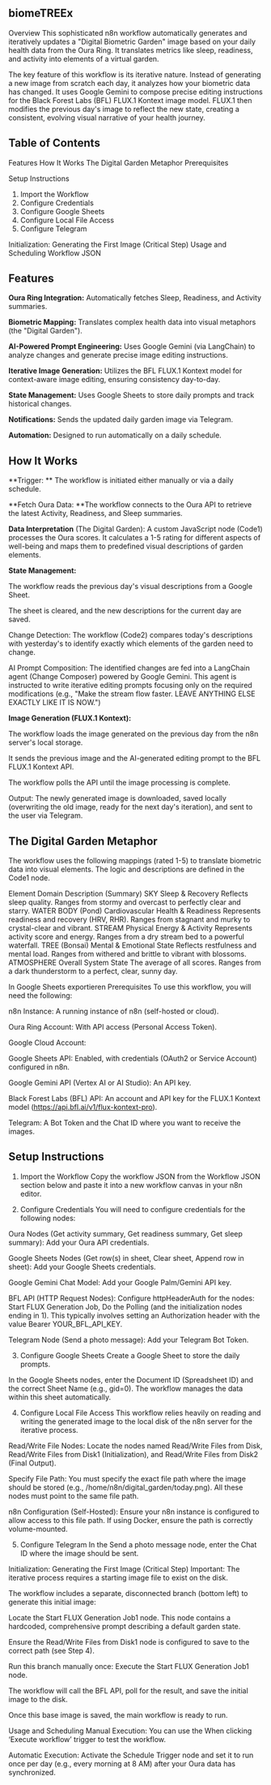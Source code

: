 ## biomeTREEx
Overview
This sophisticated n8n workflow automatically generates and iteratively updates a "Digital Biometric Garden" image based on your daily health data from the Oura Ring. It translates metrics like sleep, readiness, and activity into elements of a virtual garden.

The key feature of this workflow is its iterative nature. Instead of generating a new image from scratch each day, it analyzes how your biometric data has changed. It uses Google Gemini to compose precise editing instructions for the Black Forest Labs (BFL) FLUX.1 Kontext image model. FLUX.1 then modifies the previous day's image to reflect the new state, creating a consistent, evolving visual narrative of your health journey.

## Table of Contents
Features
How It Works
The Digital Garden Metaphor
Prerequisites

Setup Instructions
1. Import the Workflow
2. Configure Credentials
3. Configure Google Sheets
4. Configure Local File Access
5. Configure Telegram

Initialization: Generating the First Image (Critical Step)
Usage and Scheduling
Workflow JSON

## Features
**Oura Ring Integration:** Automatically fetches Sleep, Readiness, and Activity summaries.

**Biometric Mapping:** Translates complex health data into visual metaphors (the "Digital Garden").

**AI-Powered Prompt Engineering:** Uses Google Gemini (via LangChain) to analyze changes and generate precise image editing instructions.

**Iterative Image Generation:** Utilizes the BFL FLUX.1 Kontext model for context-aware image editing, ensuring consistency day-to-day.

**State Management:** Uses Google Sheets to store daily prompts and track historical changes.

**Notifications:** Sends the updated daily garden image via Telegram.

**Automation:** Designed to run automatically on a daily schedule.

## How It Works
**Trigger: ** The workflow is initiated either manually or via a daily schedule.

**Fetch Oura Data: **The workflow connects to the Oura API to retrieve the latest Activity, Readiness, and Sleep summaries.

**Data Interpretation** (The Digital Garden): A custom JavaScript node (Code1) processes the Oura scores. It calculates a 1-5 rating for different aspects of well-being and maps them to predefined visual descriptions of garden elements.

**State Management:**

The workflow reads the previous day's visual descriptions from a Google Sheet.

The sheet is cleared, and the new descriptions for the current day are saved.

Change Detection: The workflow (Code2) compares today's descriptions with yesterday's to identify exactly which elements of the garden need to change.

AI Prompt Composition: The identified changes are fed into a LangChain agent (Change Composer) powered by Google Gemini. This agent is instructed to write iterative editing prompts focusing only on the required modifications (e.g., "Make the stream flow faster. LEAVE ANYTHING ELSE EXACTLY LIKE IT IS NOW.")

**Image Generation (FLUX.1 Kontext):**

The workflow loads the image generated on the previous day from the n8n server's local storage.

It sends the previous image and the AI-generated editing prompt to the BFL FLUX.1 Kontext API.

The workflow polls the API until the image processing is complete.

Output: The newly generated image is downloaded, saved locally (overwriting the old image, ready for the next day's iteration), and sent to the user via Telegram.

## The Digital Garden Metaphor
The workflow uses the following mappings (rated 1-5) to translate biometric data into visual elements. The logic and descriptions are defined in the Code1 node.

Element	Domain	Description (Summary)
SKY	Sleep & Recovery	Reflects sleep quality. Ranges from stormy and overcast to perfectly clear and starry.
WATER BODY (Pond)	Cardiovascular Health & Readiness	Represents readiness and recovery (HRV, RHR). Ranges from stagnant and murky to crystal-clear and vibrant.
STREAM	Physical Energy & Activity	Represents activity score and energy. Ranges from a dry stream bed to a powerful waterfall.
TREE (Bonsai)	Mental & Emotional State	Reflects restfulness and mental load. Ranges from withered and brittle to vibrant with blossoms.
ATMOSPHERE	Overall System State	The average of all scores. Ranges from a dark thunderstorm to a perfect, clear, sunny day.

In Google Sheets exportieren
Prerequisites
To use this workflow, you will need the following:

n8n Instance: A running instance of n8n (self-hosted or cloud).

Oura Ring Account: With API access (Personal Access Token).

Google Cloud Account:

Google Sheets API: Enabled, with credentials (OAuth2 or Service Account) configured in n8n.

Google Gemini API (Vertex AI or AI Studio): An API key.

Black Forest Labs (BFL) API: An account and API key for the FLUX.1 Kontext model (https://api.bfl.ai/v1/flux-kontext-pro).

Telegram: A Bot Token and the Chat ID where you want to receive the images.

## Setup Instructions
1. Import the Workflow
Copy the workflow JSON from the Workflow JSON section below and paste it into a new workflow canvas in your n8n editor.

2. Configure Credentials
You will need to configure credentials for the following nodes:

Oura Nodes (Get activity summary, Get readiness summary, Get sleep summary): Add your Oura API credentials.

Google Sheets Nodes (Get row(s) in sheet, Clear sheet, Append row in sheet): Add your Google Sheets credentials.

Google Gemini Chat Model: Add your Google Palm/Gemini API key.

BFL API (HTTP Request Nodes): Configure httpHeaderAuth for the nodes: Start FLUX Generation Job, Do the Polling (and the initialization nodes ending in 1). This typically involves setting an Authorization header with the value Bearer YOUR_BFL_API_KEY.

Telegram Node (Send a photo message): Add your Telegram Bot Token.

3. Configure Google Sheets
Create a Google Sheet to store the daily prompts.

In the Google Sheets nodes, enter the Document ID (Spreadsheet ID) and the correct Sheet Name (e.g., gid=0). The workflow manages the data within this sheet automatically.

4. Configure Local File Access
This workflow relies heavily on reading and writing the generated image to the local disk of the n8n server for the iterative process.

Read/Write File Nodes: Locate the nodes named Read/Write Files from Disk, Read/Write Files from Disk1 (Initialization), and Read/Write Files from Disk2 (Final Output).

Specify File Path: You must specify the exact file path where the image should be stored (e.g., /home/n8n/digital_garden/today.png). All these nodes must point to the same file path.

n8n Configuration (Self-Hosted): Ensure your n8n instance is configured to allow access to this file path. If using Docker, ensure the path is correctly volume-mounted.

5. Configure Telegram
In the Send a photo message node, enter the Chat ID where the image should be sent.

Initialization: Generating the First Image (Critical Step)
Important: The iterative process requires a starting image file to exist on the disk.

The workflow includes a separate, disconnected branch (bottom left) to generate this initial image:

Locate the Start FLUX Generation Job1 node. This node contains a hardcoded, comprehensive prompt describing a default garden state.

Ensure the Read/Write Files from Disk1 node is configured to save to the correct path (see Step 4).

Run this branch manually once: Execute the Start FLUX Generation Job1 node.

The workflow will call the BFL API, poll for the result, and save the initial image to the disk.

Once this base image is saved, the main workflow is ready to run.

Usage and Scheduling
Manual Execution: You can use the When clicking ‘Execute workflow’ trigger to test the workflow.

Automatic Execution: Activate the Schedule Trigger node and set it to run once per day (e.g., every morning at 8 AM) after your Oura data has synchronized.
